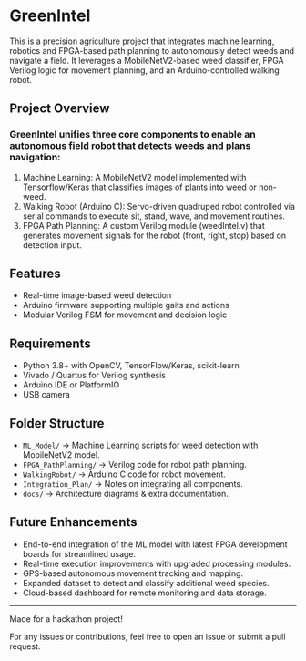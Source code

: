 # GreenIntel

This is a precision agriculture project that integrates machine learning, robotics and FPGA-based path planning to autonomously detect weeds and navigate a field. It leverages a MobileNetV2-based weed classifier, FPGA Verilog logic for movement planning, and an Arduino-controlled walking robot.

## Project Overview

### GreenIntel unifies three core components to enable an autonomous field robot that detects weeds and plans navigation:
1. Machine Learning: A MobileNetV2 model implemented with Tensorflow/Keras that classifies images of plants into weed or non-weed.
2. Walking Robot (Arduino C): Servo-driven quadruped robot controlled via serial commands to execute sit, stand, wave, and movement routines.
3. FPGA Path Planning: A custom Verilog module (weedIntel.v) that generates movement signals for the robot (front, right, stop) based on detection input.

## Features
- Real-time image-based weed detection
- Arduino firmware supporting multiple gaits and actions
- Modular Verilog FSM for movement and decision logic

## Requirements
- Python 3.8+ with OpenCV, TensorFlow/Keras, scikit-learn
- Vivado / Quartus for Verilog synthesis
- Arduino IDE or PlatformIO
- USB camera

## Folder Structure
- `ML_Model/` → Machine Learning scripts for weed detection with MobileNetV2 model.
- `FPGA_PathPlanning/` → Verilog code for robot path planning.
- `WalkingRobot/` → Arduino C code for robot movement.
- `Integration_Plan/` → Notes on integrating all components.
- `docs/` → Architecture diagrams & extra documentation.

## Future Enhancements
- End-to-end integration of the ML model with latest FPGA development boards for streamlined usage.
- Real-time execution improvements with upgraded processing modules.
- GPS-based autonomous movement tracking and mapping.
- Expanded dataset to detect and classify additional weed species.
- Cloud-based dashboard for remote monitoring and data storage.

---
Made for a hackathon project!

For any issues or contributions, feel free to open an issue or submit a pull request.

